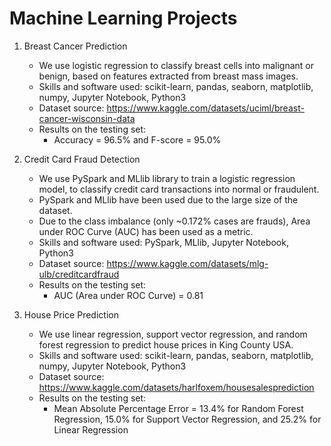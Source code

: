 # Machine Learning Projects

1) Breast Cancer Prediction
    - We use logistic regression to classify breast cells into malignant or benign, based on features extracted from breast mass images.
    - Skills and software used: scikit-learn, pandas, seaborn, matplotlib, numpy, Jupyter Notebook, Python3
    - Dataset source: https://www.kaggle.com/datasets/uciml/breast-cancer-wisconsin-data
    - Results on the testing set:
        - Accuracy = 96.5% and F-score = 95.0%

2) Credit Card Fraud Detection
    - We use PySpark and MLlib library to train a logistic regression model, to classify credit card transactions into normal or fraudulent.
    - PySpark and MLlib have been used due to the large size of the dataset.
    - Due to the class imbalance (only ~0.172% cases are frauds), Area under ROC Curve (AUC) has been used as a metric.
    - Skills and software used: PySpark, MLlib, Jupyter Notebook, Python3
    - Dataset source: https://www.kaggle.com/datasets/mlg-ulb/creditcardfraud
    - Results on the testing set: 
        - AUC (Area under ROC Curve) = 0.81

3) House Price Prediction
    - We use linear regression, support vector regression, and random forest regression to predict house prices in King County USA.
    - Skills and software used: scikit-learn, pandas, seaborn, matplotlib, numpy, Jupyter Notebook, Python3
    - Dataset source: https://www.kaggle.com/datasets/harlfoxem/housesalesprediction
    - Results on the testing set:
        - Mean Absolute Percentage Error = 13.4% for Random Forest Regression, 15.0% for Support Vector Regression, and 25.2% for Linear Regression
